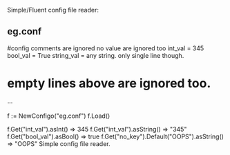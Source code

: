 Simple/Fluent config file reader:

eg.conf
-----
#config comments are ignored
no value are ignored too
int_val = 345
bool_val = True
string_val = any string. only single line though.


# empty lines above are ignored too.
--

f := NewConfigo("eg.conf")
f.Load()

f.Get("int_val").asInt() => 345
f.Get("int_val").asString() => "345"
f.Get("bool_val").asBool() => true
f.Get("no_key").Default("OOPS").asString() => "OOPS"
Simple config file reader.

